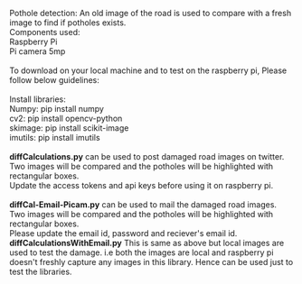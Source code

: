Pothole detection: An old image of the road is used to compare with a fresh image to find if potholes exists.
<br />
Components used:  <br />
Raspberry Pi <br />
Pi camera 5mp <br />
<br />
To download on your local machine and to test on the raspberry pi, Please follow below guidelines: <br />
<br />
Install libraries:  <br />
Numpy: pip install numpy  <br />
cv2:  pip install opencv-python  <br />
skimage: pip install scikit-image <br />
imutils: pip install imutils <br />
<br />
<b>diffCalculations.py</b> can be used to post damaged road images on twitter. Two images will be compared and the potholes will be highlighted with rectangular boxes. <br />
Update the access tokens and api keys before using it on raspberry pi.<br />
 <br />
<b>diffCal-Email-Picam.py</b> can be used to mail the damaged road images. Two images will be compared and the potholes will be highlighted with rectangular boxes. <br />
Please update the email id, password and reciever's email id.
<br />
<b>diffCalculationsWithEmail.py</b> This is same as above but local images are used to test the damage. i.e both the images are local and raspberry pi doesn't freshly capture any images in this library. Hence can be used just to test the libraries.


